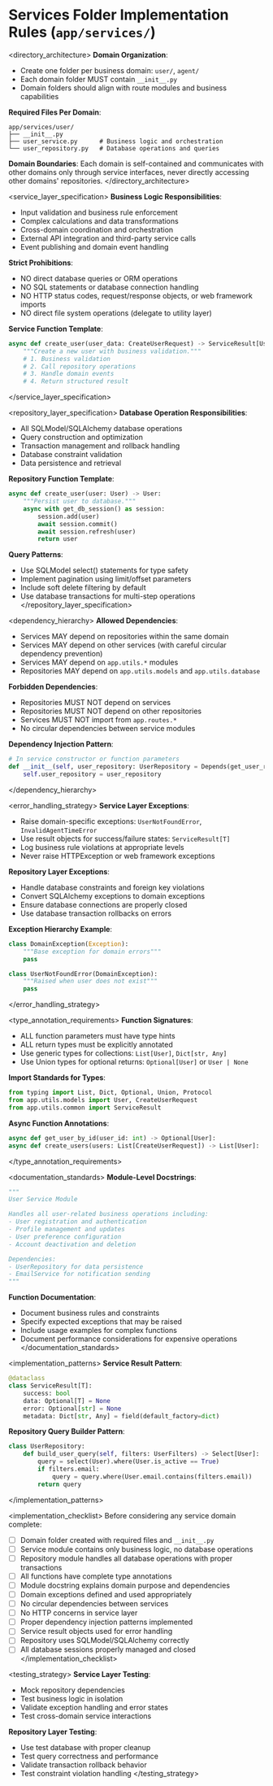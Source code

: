 # Services Folder Implementation Rules (`app/services/`)

<directory_architecture>
**Domain Organization**:
- Create one folder per business domain: `user/`, `agent/`
- Each domain folder MUST contain `__init__.py`
- Domain folders should align with route modules and business capabilities

**Required Files Per Domain**:
```
app/services/user/
├── __init__.py
├── user_service.py      # Business logic and orchestration
└── user_repository.py   # Database operations and queries
```

**Domain Boundaries**: Each domain is self-contained and communicates with other domains only through service interfaces, never directly accessing other domains' repositories.
</directory_architecture>

<service_layer_specification>
**Business Logic Responsibilities**:
- Input validation and business rule enforcement
- Complex calculations and data transformations
- Cross-domain coordination and orchestration
- External API integration and third-party service calls
- Event publishing and domain event handling

**Strict Prohibitions**:
- NO direct database queries or ORM operations
- NO SQL statements or database connection handling
- NO HTTP status codes, request/response objects, or web framework imports
- NO direct file system operations (delegate to utility layer)

**Service Function Template**:
```python
async def create_user(user_data: CreateUserRequest) -> ServiceResult[User]:
    """Create a new user with business validation."""
    # 1. Business validation
    # 2. Call repository operations
    # 3. Handle domain events
    # 4. Return structured result
```
</service_layer_specification>

<repository_layer_specification>
**Database Operation Responsibilities**:
- All SQLModel/SQLAlchemy database operations
- Query construction and optimization
- Transaction management and rollback handling
- Database constraint validation
- Data persistence and retrieval

**Repository Function Template**:
```python
async def create_user(user: User) -> User:
    """Persist user to database."""
    async with get_db_session() as session:
        session.add(user)
        await session.commit()
        await session.refresh(user)
        return user
```

**Query Patterns**:
- Use SQLModel select() statements for type safety
- Implement pagination using limit/offset parameters
- Include soft delete filtering by default
- Use database transactions for multi-step operations
</repository_layer_specification>

<dependency_hierarchy>
**Allowed Dependencies**:
- Services MAY depend on repositories within the same domain
- Services MAY depend on other services (with careful circular dependency prevention)
- Services MAY depend on `app.utils.*` modules
- Repositories MAY depend on `app.utils.models` and `app.utils.database`

**Forbidden Dependencies**:
- Repositories MUST NOT depend on services
- Repositories MUST NOT depend on other repositories
- Services MUST NOT import from `app.routes.*`
- No circular dependencies between service modules

**Dependency Injection Pattern**:
```python
# In service constructor or function parameters
def __init__(self, user_repository: UserRepository = Depends(get_user_repository)):
    self.user_repository = user_repository
```
</dependency_hierarchy>

<error_handling_strategy>
**Service Layer Exceptions**:
- Raise domain-specific exceptions: `UserNotFoundError`, `InvalidAgentTimeError`
- Use result objects for success/failure states: `ServiceResult[T]`
- Log business rule violations at appropriate levels
- Never raise HTTPException or web framework exceptions

**Repository Layer Exceptions**:
- Handle database constraints and foreign key violations
- Convert SQLAlchemy exceptions to domain exceptions
- Ensure database connections are properly closed
- Use database transaction rollbacks on errors

**Exception Hierarchy Example**:
```python
class DomainException(Exception):
    """Base exception for domain errors"""
    pass

class UserNotFoundError(DomainException):
    """Raised when user does not exist"""
    pass
```
</error_handling_strategy>

<type_annotation_requirements>
**Function Signatures**:
- ALL function parameters must have type hints
- ALL return types must be explicitly annotated
- Use generic types for collections: `List[User]`, `Dict[str, Any]`
- Use Union types for optional returns: `Optional[User]` or `User | None`

**Import Standards for Types**:
```python
from typing import List, Dict, Optional, Union, Protocol
from app.utils.models import User, CreateUserRequest
from app.utils.common import ServiceResult
```

**Async Function Annotations**:
```python
async def get_user_by_id(user_id: int) -> Optional[User]:
async def create_users(users: List[CreateUserRequest]) -> List[User]:
```
</type_annotation_requirements>

<documentation_standards>
**Module-Level Docstrings**:
```python
"""
User Service Module

Handles all user-related business operations including:
- User registration and authentication
- Profile management and updates  
- User preference configuration
- Account deactivation and deletion

Dependencies:
- UserRepository for data persistence
- EmailService for notification sending
"""
```

**Function Documentation**:
- Document business rules and constraints
- Specify expected exceptions that may be raised
- Include usage examples for complex functions
- Document performance considerations for expensive operations
</documentation_standards>

<implementation_patterns>
**Service Result Pattern**:
```python
@dataclass
class ServiceResult[T]:
    success: bool
    data: Optional[T] = None
    error: Optional[str] = None
    metadata: Dict[str, Any] = field(default_factory=dict)
```

**Repository Query Builder Pattern**:
```python
class UserRepository:
    def build_user_query(self, filters: UserFilters) -> Select[User]:
        query = select(User).where(User.is_active == True)
        if filters.email:
            query = query.where(User.email.contains(filters.email))
        return query
```
</implementation_patterns>

<implementation_checklist>
Before considering any service domain complete:
- [ ] Domain folder created with required files and `__init__.py`
- [ ] Service module contains only business logic, no database operations
- [ ] Repository module handles all database operations with proper transactions
- [ ] All functions have complete type annotations
- [ ] Module docstring explains domain purpose and dependencies
- [ ] Domain exceptions defined and used appropriately
- [ ] No circular dependencies between services
- [ ] No HTTP concerns in service layer
- [ ] Proper dependency injection patterns implemented
- [ ] Service result objects used for error handling
- [ ] Repository uses SQLModel/SQLAlchemy correctly
- [ ] All database sessions properly managed and closed
</implementation_checklist>

<testing_strategy>
**Service Layer Testing**:
- Mock repository dependencies
- Test business logic in isolation
- Validate exception handling and error states
- Test cross-domain service interactions

**Repository Layer Testing**:
- Use test database with proper cleanup
- Test query correctness and performance
- Validate transaction rollback behavior
- Test constraint violation handling
</testing_strategy>
